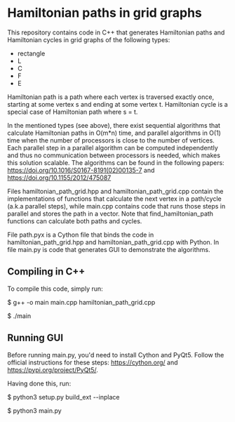 # Hamiltonian paths in grid graphs

This repository contains code in C++ that generates Hamiltonian paths and Hamiltonian cycles in grid graphs of the following types:
  * rectangle
  * L
  * C
  * F
  * E

Hamiltonian path is a path where each vertex is traversed exactly once, starting at some vertex s and ending at some vertex t.
Hamiltonian cycle is a special case of Hamiltonian path where s = t.

In the mentioned types (see above), there exist sequential algorithms that calculate Hamiltonian paths in O(m*n) time, and parallel algorithms in O(1) time when the number of processors is close to the number of vertices.
Each parallel step in a parallel algorithm can be computed independently and thus no communication between processors is needed, which makes this solution scalable. The algorithms can be found in the following papers: https://doi.org/10.1016/S0167-8191(02)00135-7 and https://doi.org/10.1155/2012/475087

Files hamiltonian_path_grid.hpp and hamiltonian_path_grid.cpp contain the implementations of functions that calculate the next vertex in a path/cycle (a.k.a parallel steps), while main.cpp contains code that runs those steps in parallel and stores the path in a vector. Note that find_hamiltonian_path functions can calculate both paths and cycles.

File path.pyx is a Cython file that binds the code in hamiltonian_path_grid.hpp and hamiltonian_path_grid.cpp with Python. In file main.py is code that generates GUI to demonstrate the algorithms.

## Compiling in C++
To compile this code, simply run:

  $ g++ -o main main.cpp hamiltonian_path_grid.cpp
  
  $ ./main

## Running GUI
Before running main.py, you'd need to install Cython and PyQt5. Follow the official instructions for these steps: https://cython.org/ and https://pypi.org/project/PyQt5/.

Having done this, run:

  $ python3 setup.py build_ext --inplace
  
  $ python3 main.py

